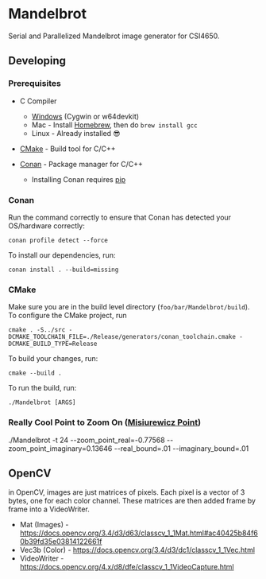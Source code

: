 # Mandelbrot

Serial and Parallelized Mandelbrot image generator for CSI4650.

## Developing

### Prerequisites

- C Compiler
    - [Windows](https://www.mingw-w64.org/downloads/) (Cygwin or w64devkit)
    - Mac - Install [Homebrew](llvm-openmp/17.0.6), then do `brew install gcc`
    - Linux - Already installed 😎
    
- [CMake](https://cmake.org/download/) - Build tool for C/C++
- [Conan](https://docs.conan.io/2/installation.html) - Package manager for C/C++
    - Installing Conan requires [pip](https://pip.pypa.io/en/stable/cli/pip_download/)

### Conan

Run the command correctly to ensure that Conan has detected your OS/hardware correctly:

`conan profile detect --force`

To install our dependencies, run: 

`conan install . --build=missing`

### CMake

Make sure you are in the build level directory (`foo/bar/Mandelbrot/build`). To configure the CMake project, run

`cmake . -S../src -DCMAKE_TOOLCHAIN_FILE=./Release/generators/conan_toolchain.cmake -DCMAKE_BUILD_TYPE=Release`

To build your changes, run:

`cmake --build .`

To run the build, run:

`./Mandelbrot [ARGS]`

### Really Cool Point to Zoom On ([Misiurewicz Point](https://en.wikipedia.org/wiki/Misiurewicz_point))

./Mandelbrot -t 24 --zoom_point_real=-0.77568 --zoom_point_imaginary=0.13646 --real_bound=.01 --imaginary_bound=.01

## OpenCV

in OpenCV, images are just matrices of pixels. Each pixel is a vector of 3 bytes, one for each color channel. These matrices are then added frame by frame into a VideoWriter.

- Mat (Images) - https://docs.opencv.org/3.4/d3/d63/classcv_1_1Mat.html#ac40425b84f60b39fd35e03814122661f
- Vec3b (Color) - https://docs.opencv.org/3.4/d3/dc1/classcv_1_1Vec.html
- VideoWriter - https://docs.opencv.org/4.x/d8/dfe/classcv_1_1VideoCapture.html


